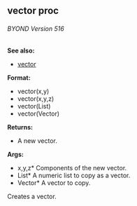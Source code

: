 ## vector proc 
###### BYOND Version 516
**See also:**
*   [vector](/vector)
<!-- -->
**Format:**
*   vector(x,y)
*   vector(x,y,z)
*   vector(List)
*   vector(Vector)
<!-- -->
**Returns:**
*   A new vector.
<!-- -->
**Args:**
*   x,y,z* Components of the new vector.
*   List* A numeric list to copy as a vector.
*   Vector* A vector to copy.


Creates a vector.